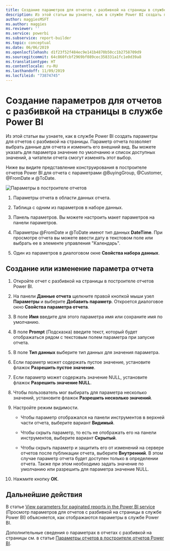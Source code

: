 ```yaml
---
title: Создание параметров для отчетов с разбивкой на страницы в службе Power BI
description: Из этой статьи вы узнаете, как в службе Power BI создать параметры для отчетов с разбивкой на страницы.
author: maggiesMSFT
ms.author: maggies
ms.reviewer: ''
ms.service: powerbi
ms.subservice: report-builder
ms.topic: conceptual
ms.date: 06/06/2019
ms.openlocfilehash: d1f23f52f484ec9e141b4870b50cc1b2758709d9
ms.sourcegitcommit: 64c860fcbf2969bf089cec358331a1fc1e0d39a8
ms.translationtype: HT
ms.contentlocale: ru-RU
ms.lasthandoff: 11/09/2019
ms.locfileid: "73874745"
---
```

# <a name="create-parameters-for-paginated-reports-in-the-power-bi-service"></a>Создание параметров для отчетов с разбивкой на страницы в службе Power BI

Из этой статьи вы узнаете, как в службе Power BI создать параметры для отчетов с разбивкой на страницы.  Параметр отчета позволяет выбрать данные для отчета и изменить его внешний вид. Вы можете указать для параметра значение по умолчанию и список доступных значений, а читатели отчета смогут изменять этот выбор.  

Ниже вы видите представление конструирования в построителе отчетов Power BI для отчета с параметрами @BuyingGroup, @Customer, @FromDate и @ToDate. 
  
![Параметры в построителе отчетов](media/paginated-reports-parameters/power-bi-paginated-parameters-report-builder.png)
  
1.  Параметры отчета в области данных отчета.  
  
2.  Таблица с одним из параметров в наборе данных.  
  
3.  Панель параметров. Вы можете настроить макет параметров на панели параметров. 
  
4.  Параметры @FromDate и @ToDate имеют тип данных **DateTime**. При просмотре отчета вы можете ввести дату в текстовом поле или выбрать ее в элементе управления "Календарь". 

5.  Один из параметров в диалоговом окне **Свойства набора данных**.  

  
## <a name="create-or-edit-a-report-parameter"></a>Создание или изменение параметра отчета  
  
1.  Откройте отчет с разбивкой на страницы в построителе отчетов Power BI.

1. На панели **Данные отчета** щелкните правой кнопкой мыши узел **Параметры** и выберите **Добавить параметр**. Откроется диалоговое окно **Свойства параметра отчета**.  
  
2.  В поле **Имя** введите для этого параметра имя или сохраните имя по умолчанию.  
  
3.  В поле **Prompt** (Подсказка) введите текст, который будет отображаться рядом с текстовым полем параметра при запуске отчета.  
  
4.  В поле **Тип данных** выберите тип данных для значения параметра.  
  
5.  Если параметр может содержать пустое значение, установите флажок **Разрешить пустое значение**.  
  
6.  Если параметр может содержать значение NULL, установите флажок **Разрешить значение NULL**.  
  
7.  Чтобы пользователь мог выбирать для параметра несколько значений, установите флажок **Разрешить несколько значений**.  
  
8.  Настройте режим видимости.  
  
    -   Чтобы параметр отображался на панели инструментов в верхней части отчета, выберите вариант **Видимый**.  
  
    -   Чтобы скрыть параметр, то есть не отображать его на панели инструментов, выберите вариант **Скрытый**.  
  
    -   Чтобы скрыть параметр и защитить его от изменений на сервере отчетов после публикации отчета, выберите **Внутренний**. В этом случае параметр отчета будет доступен только в определении отчета. Также при этом необходимо задать значение по умолчанию или разрешить для параметра значение NULL.  
  
9. Нажмите кнопку **ОК**. 
  
## <a name="next-steps"></a>Дальнейшие действия

В статье [View parameters for paginated reports in the Power BI service](paginated-reports-view-parameters.md) (Просмотр параметров для отчетов с разбивкой на страницы в службе Power BI) объясняется, как отображаются параметры в службе Power BI.

Дополнительные сведения о параметрах в отчетах с разбивкой на страницы см. в статье [Параметры отчетов в построителе отчетов Power BI](report-builder-parameters.md).

